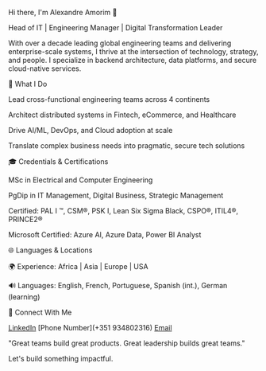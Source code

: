 Hi there, I'm Alexandre Amorim 👋

Head of IT | Engineering Manager | Digital Transformation Leader

With over a decade leading global engineering teams and delivering enterprise-scale systems, I thrive at the intersection of technology, strategy, and people. I specialize in backend architecture, data platforms, and secure cloud-native services.

🚀 What I Do

Lead cross-functional engineering teams across 4 continents

Architect distributed systems in Fintech, eCommerce, and Healthcare

Drive AI/ML, DevOps, and Cloud adoption at scale

Translate complex business needs into pragmatic, secure tech solutions

🎓 Credentials & Certifications

MSc in Electrical and Computer Engineering

PgDip in IT Management, Digital Business, Strategic Management

Certified: PAL I ™, CSM®, PSK I, Lean Six Sigma Black, CSPO®, ITIL4®, PRINCE2®

Microsoft Certified: Azure AI, Azure Data, Power BI Analyst

🌐 Languages & Locations

🌍 Experience: Africa | Asia | Europe | USA

🔊 Languages: English, French, Portuguese, Spanish (int.), German (learning)

🔗 Connect With Me

[LinkedIn](https://www.linkedin.com/in/alexandre-amorim-231169253/)
[Phone Number](+351 934802316) 
[Email](amorimsantosalexandre@gmail.com)

"Great teams build great products. Great leadership builds great teams."

Let's build something impactful.

